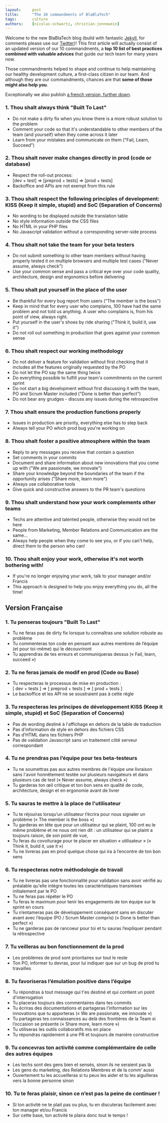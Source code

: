 ```yaml
---
layout:     post
title:      "The 10 commandments of BlaBlaTech"
tags:       culture
authors:    [nicolas-schwartz, christian-jennewein]
---
```


Welcome to the new BlaBlaTech blog (build with fantastic [Jekyll](http://jekyllrb.com/), for comments please use our [Twitter](https://twitter.com/BlaBlaCarTech))! This first article will actually consist of an updated version of our 10 commandments, a **top 10 list of best practices combined with valuable advices** that guide our tech team for many years now.

Those commandments helped to shape and continue to help maintaining our healthy development culture, a first-class citizen in our team. And although they are our commandments, chances are that **some of those might also help you**.

Exceptionally we also publish [a french version, further down](#french-version).

### 1. Thou shalt always think "Built To Last"
 * Do not make a dirty fix when you know there is a more robust solution to the problem
 * Comment your code so that it's understandable to other members of the team (and yourself) when they come across it later
 * Learn from your mistakes and communicate on them ("Fail, Learn, Succeed")

### 2. Thou shalt never make changes directly in prod (code or database)
 * Respect the roll-out process:<br />[dev + test] => [preprod + tests] => [prod + tests]
 * Backoffice and APIs are not exempt from this rule

### 3. Thou shalt respect the following principles of development: KISS (Keep it simple, stupid) and SoC (Separation of Concerns)
 * No wording to be displayed outside the translation table
 * No style information outside the CSS files
 * No HTML in your PHP files
 * No Javascript validation without a corresponding server-side process

### 4. Thou shalt not take the team for your beta testers
 * Do not submit something to other team members without having properly tested it on multiple browsers and multiple test cases ("Never assume, always check")
 * Use your common sense and pass a critical eye over your code quality, architecture, design and ergonomics before delivering

### 5. Thou shalt put yourself in the place of the user
 * Be thankful for every bug report from users ("The member is the boss")
 * Keep in mind that for every user who complains, 100 have had the same problem and not told us anything. A user who complains is, from his point of view, always right.
 * Put yourself in the user's shoes by ride sharing ("Think it, build it, use it")
 * Do not roll out something in production that goes against your common sense

### 6. Thou shalt respect our working methodology
 * Do not deliver a feature for validation without first checking that it includes all the features originally requested by the PO
 * Do not let the PO say the same thing twice
 * Do everything possible to fulfill your team's commitments on the current sprint
 * Do not start a big development without first discussing it with the team, PO and Scrum Master included ("Done is better than perfect")
 * Do not bear any grudges - discuss any issues during the retrospective

### 7. Thou shalt ensure the production functions properly
 * Issues in production are priority, everything else has to step back
 * Always tell your PO which prod bug you're working on

### 8. Thou shalt foster a positive atmosphere within the team
 * Reply to any messages you receive that contain a question
 * Set comments in your commits
 * Document and share information about new innovations that you come up with ("We are passionate, we innovate")
 * Share your knowledge beyond the boundaries of the team if the opportunity arises ("Share more, learn more")
 * Always use collaborative tools
 * Give quick and constructive answers to the PR team's questions

### 9. Thou shalt understand how your work complements other teams
 * Techs are attentive and talented people, otherwise they would not be here
 * People from Marketing, Member Relations and Communication are the same...
 * Always help people when they come to see you, or if you can't help, direct them to the person who can!

### 10. Thou shalt enjoy your work, otherwise it's not worth bothering with!
 * If you're no longer enjoying your work, talk to your manager and/or Francis
 * This approach is designed to help you enjoy everything you do, all the time!

## <a name="french-version"></a>Version Française

### 1. Tu penseras toujours "Built To Last"
 * Tu ne feras pas de dirty fix lorsque tu connaîtras une solution robuste au problème
 * Tu commenteras ton code en pensant aux autres membres de l’équipe (et pour toi-même) qui le découvriront
 * Tu apprendras de tes erreurs et communiqueras dessus (« Fail, learn, succeed »)

### 2. Tu ne feras jamais de modif en prod (Code ou Base)
 * Tu respecteras le processus de mise en production :<br />[ dev + tests ] => [ preprod + tests ] => [ prod + tests ]
 * Le backoffice et les API ne se soustraient pas à cette règle

### 3. Tu respecteras les principes de développement KISS (Keep it simple, stupid) et SoC (Separation of Concerns)
 * Pas de wording destiné à l'affichage en dehors de la table de traduction
 * Pas d'information de style en dehors des fichiers CSS
 * Pas d’HTML dans tes fichiers PHP
 * Pas de validation Javascript sans un traitement côté serveur correspondant

### 4. Tu ne prendras pas l’équipe pour tes beta-testeurs
 * Tu ne soumettras pas aux autres membres de l'équipe une livraison sans l'avoir honnêtement testée sur plusieurs navigateurs et dans plusieurs cas de test (« Never assume, always check »)
 * Tu garderas ton œil critique et ton bon sens en qualité de code, architecture, design et en ergonomie avant de livrer

### 5. Tu sauras te mettre à la place de l'utilisateur
 * Tu te réjouiras lorsqu’un utilisateur t’écrira pour nous signaler un problème (« The member is the boss »)
 * Tu garderas en tête que pour un utilisateur qui se plaint, 100 ont eu le même problème et ne nous ont rien dit : un utilisateur qui se plaint a toujours raison, de son point de vue,
 * Tu feras du covoiturage pour te placer en situation « utilisateur » (« Think it, build it, use it »)
 * Tu ne livreras pas en prod quelque chose qui ira à l’encontre de ton bon sens

### 6. Tu respecteras notre méthodologie de travail
 * Tu ne livreras pas une fonctionnalité pour validation sans avoir vérifié au préalable qu'elle intègre toutes les caractéristiques transmises initialement par le PO
 * Tu ne feras pas répéter le PO
 * Tu feras le maximum pour tenir les engagements de ton équipe sur le sprint en cours
 * Tu n’entameras pas de développement conséquent sans en discuter avant avec l’équipe (PO / Scrum Master compris) (« Done is better than perfect »)
 * Tu ne garderas pas de rancoeur pour toi et tu sauras l’expliquer pendant la rétrospective

### 7. Tu veilleras au bon fonctionnement de la prod
 * Les problèmes de prod sont prioritaires sur tout le reste
 * Ton PO, informer tu devras, pour lui indiquer que sur un bug de prod tu travailles

### 8. Tu favoriseras l’émulation positive dans l’équipe
 * Tu répondras à tout message qui t'es destiné et qui contient un point d'interrogation
 * Tu placeras toujours des commentaires dans tes commits
 * Tu écriras des documentations et partageras l’information sur les innovations que tu apporteras (« We are passionate, we innovate »)
 * Tu partageras tes connaissances au delà des frontières de la Team si l’occasion se présente (« Share more, learn more »)
 * Tu utiliseras les outils collaboratifs mis en place
 * Tu répondras rapidement à une PR et toujours de manière constructive

### 9. Tu concevras ton activité comme complémentaire de celle des autres équipes
 * Les techs sont des gens bien et sensés, sinon ils ne seraient pas là
 * Les gens du marketing, des Relations Membres et de la comm’ aussi
 * Ouvertement tu les accueilleras si tu peux les aider et tu les aiguilleras vers la bonne personne sinon

### 10. Tu te feras plaisir, sinon ce n’est pas la peine de continuer !
 * Si ton activité ne te plait pas ou plus, tu en discuteras facilement avec ton manager et/ou Francis
 * Sur cette base, ton activité te plaira donc tout le temps !